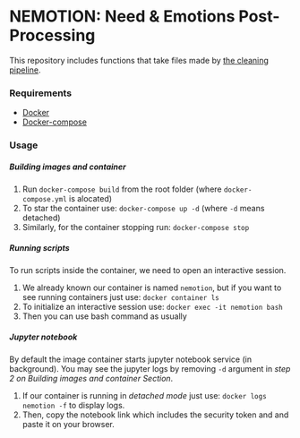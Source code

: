# NEMOTION: Need & Emotions Post-Processing

This repository includes functions that take files made by [the cleaning pipeline](https://github.com/ECQQ/preprocessing).


### Requirements
- [Docker](https://docs.docker.com/engine/install/)
- [Docker-compose](https://docs.docker.com/compose/install/)

### Usage
##### Building images and container 
1. Run `docker-compose build` from the root folder (where `docker-compose.yml` is alocated)
2. To star the container use: `docker-compose up -d` (where `-d` means detached)
3. Similarly, for the container stopping run: `docker-compose stop`

##### Running scripts 
To run scripts inside the container, we need to open an interactive session.
1. We already known our container is named `nemotion`, but if you want to see running containers just use: `docker container ls`
2. To initialize an interactive session use: `docker exec -it nemotion bash`
3. Then you can use bash command as usually

##### Jupyter notebook 
By default the image container starts jupyter notebook service (in background). You may see the jupyter logs by removing `-d` argument in *step 2 on Building images and container Section*. 

1. If our container is running in *detached mode* just use: `docker logs nemotion -f` to display logs. 
2. Then, copy the notebook link which includes the security token and and paste it on your browser.
